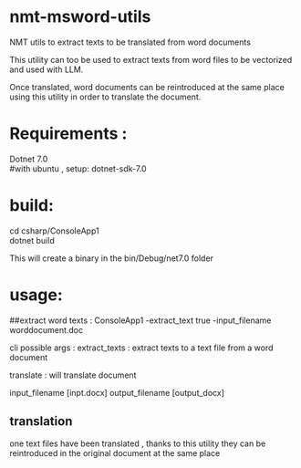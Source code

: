 # nmt-msword-utils
NMT utils to extract texts to be translated from word documents 

This utility can too be used to extract texts from word files to be vectorized and used with LLM.

Once translated, word documents can be reintroduced at the same place using this utility 
in order to translate the document.



# Requirements :

Dotnet 7.0  
#with ubuntu , setup: 
dotnet-sdk-7.0  

# build:
cd csharp/ConsoleApp1  
dotnet build  

This will create a binary in the bin/Debug/net7.0 folder  

# usage:
##extract word texts :
ConsoleApp1 -extract_text true -input_filename worddocument.doc  

cli possible args :
extract_texts : extract texts to a text file from a word document

translate : will translate document 

input_filename [inpt.docx]
output_filename [output_docx]


## translation
one text files have been translated , thanks to this utility they can be reintroduced in the original document at the same place 

